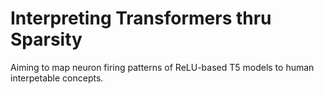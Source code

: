 # Interpreting Transformers thru Sparsity

Aiming to map neuron firing patterns of ReLU-based T5 models to human interpetable concepts.
